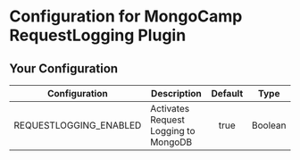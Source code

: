 # Configuration for MongoCamp RequestLogging Plugin

## Your Configuration
| Configuration            | Description                          | Default |   Type   |
|--------------------------|--------------------------------------|:-------:|:--------:|
| REQUESTLOGGING_ENABLED   | Activates Request Logging to MongoDB |  true   | Boolean  |